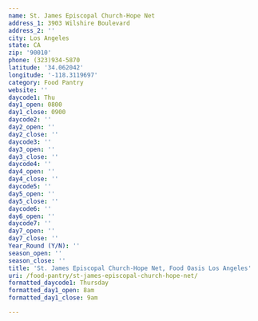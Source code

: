 ```yaml
---
name: St. James Episcopal Church-Hope Net
address_1: 3903 Wilshire Boulevard
address_2: ''
city: Los Angeles
state: CA
zip: '90010'
phone: (323)934-5870
latitude: '34.062042'
longitude: '-118.3119697'
category: Food Pantry
website: ''
daycode1: Thu
day1_open: 0800
day1_close: 0900
daycode2: ''
day2_open: ''
day2_close: ''
daycode3: ''
day3_open: ''
day3_close: ''
daycode4: ''
day4_open: ''
day4_close: ''
daycode5: ''
day5_open: ''
day5_close: ''
daycode6: ''
day6_open: ''
daycode7: ''
day7_open: ''
day7_close: ''
Year_Round (Y/N): ''
season_open: ''
season_close: ''
title: 'St. James Episcopal Church-Hope Net, Food Oasis Los Angeles'
uri: /food-pantry/st-james-episcopal-church-hope-net/
formatted_daycode1: Thursday
formatted_day1_open: 8am
formatted_day1_close: 9am

---
```

